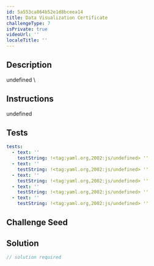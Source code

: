 ```yaml
---
id: 5a553ca864b52e1d8bceea14
title: Data Visualization Certificate
challengeType: 7
isPrivate: true
videoUrl: ''
localeTitle: ''
---
```


## Description
undefined
\\

## Instructions
undefined

## Tests
<section id='tests'>

```yml
tests:
  - text: ''
    testString: !<tag:yaml.org,2002:js/undefined> ''
  - text: ''
    testString: !<tag:yaml.org,2002:js/undefined> ''
  - text: ''
    testString: !<tag:yaml.org,2002:js/undefined> ''
  - text: ''
    testString: !<tag:yaml.org,2002:js/undefined> ''
  - text: ''
    testString: !<tag:yaml.org,2002:js/undefined> ''

```

</section>

## Challenge Seed
<section id='challengeSeed'>

</section>

## Solution
<section id='solution'>

```js
// solution required
```
</section>
